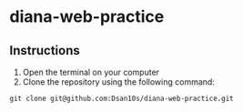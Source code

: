 # diana-web-practice

## Instructions
1. Open the terminal on your computer
2. Clone the repository using the following command:

```
git clone git@github.com:Dsan10s/diana-web-practice.git
```
